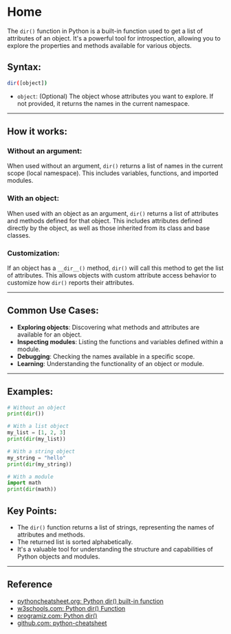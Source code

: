 # Home

The `dir()` function in Python is a built-in function used to get a list of attributes of an object. It's a powerful tool for introspection, allowing you to explore the properties and methods available for various objects.

## Syntax:

```bash title="Python"
dir([object])
```

- `object`: (Optional) The object whose attributes you want to explore. If not provided, it returns the names in the current namespace.

---

## How it works:

### Without an argument:

When used without an argument, `dir()` returns a list of names in the current scope (local namespace). This includes variables, functions, and imported modules.

### With an object:

When used with an object as an argument, `dir()` returns a list of attributes and methods defined for that object. This includes attributes defined directly by the object, as well as those inherited from its class and base classes.

### Customization:

If an object has a `__dir__()` method, `dir()` will call this method to get the list of attributes. This allows objects with custom attribute access behavior to customize how `dir()` reports their attributes.

---

## Common Use Cases:

- **Exploring objects**: Discovering what methods and attributes are available for an object.
- **Inspecting modules**: Listing the functions and variables defined within a module.
- **Debugging**: Checking the names available in a specific scope.
- **Learning**: Understanding the functionality of an object or module.

---

## Examples:

```py title="Python"
# Without an object
print(dir())

# With a list object
my_list = [1, 2, 3]
print(dir(my_list))

# With a string object
my_string = "hello"
print(dir(my_string))

# With a module
import math
print(dir(math))
```

## Key Points:

- The `dir()` function returns a list of strings, representing the names of attributes and methods.
- The returned list is sorted alphabetically.
- It's a valuable tool for understanding the structure and capabilities of Python objects and modules.

---

## Reference

- [pythoncheatsheet.org: Python dir() built-in function ](https://www.pythoncheatsheet.org/builtin/dir)
- [w3schools.com: Python dir() Function](https://www.w3schools.com/python/ref_func_dir.asp)
- [programiz.com: Python dir()](https://www.programiz.com/python-programming/methods/built-in/dir)
- [github.com: python-cheatsheet](https://github.com/wilfredinni/python-cheatsheet)
